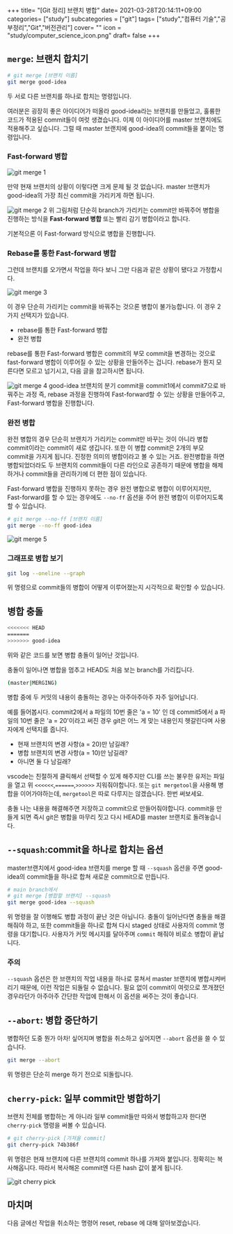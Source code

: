 +++
title= "[Git 정리] 브랜치 병합"
date= 2021-03-28T20:14:11+09:00
categories= ["study"]
subcategories = ["git"]
tags= ["study","컴퓨터 기술","공부정리","Git","버전관리"]
cover= ""
icon = "study/computer_science_icon.png"
draft= false
+++

## `merge`: 브랜치 합치기
```bash
# git merge [브랜치 이름]
git merge good-idea
```

두 서로 다른 브랜치를 하나로 합치는 명령입니다.

여러분은 굉장히 좋은 아이디어가 떠올라 good-idea라는 브랜치를 만들었고, 훌륭한 코드가 적용된 commit들이 여럿 생겼습니다. 이제 이 아이디어를 master 브랜치에도 적용해주고 싶습니다. 그럴 때 master 브랜치에 good-idea의 commit들을 붙이는 명령입니다.

### Fast-forward 병합

![git merge 1](../images/git-merge-1.png)

만약 현재 브랜치의 상황이 이렇다면 크게 문제 될 것 없습니다. master 브랜치가 good-idea의 가장 최신 commit을 가리키게 하면 됩니다.

![git merge 2](../images/git-merge-2.png)
위 그림처럼 단순히 branch가 가리키는 commit만 바꿔주어 병합을 진행하는 방식을 **Fast-forward 병합** 또는 빨리 감기 병합이라고 합니다.

기본적으론 이 Fast-forward 방식으로 병합을 진행합니다.
### Rebase를 통한 Fast-forward 병합
그런데 브랜치를 오가면서 작업을 하다 보니 그만 다음과 같은 상황이 됐다고 가정합시다.

![git merge 3](../images/git-merge-3.png)

이 경우 단순히 가리키는 commit을 바꿔주는 것으론 병합이 불가능합니다. 이 경우 2가지 선택지가 있습니다.

- rebase를 통한 Fast-forward 병합
- 완전 병합

rebase를 통한 Fast-forward 병합은 commit의 부모 commit을 변경하는 것으로 fast-forward 병합이 이루어질 수 있는 상황을 만들어주는 겁니다. rebase가 뭔지 모른다면 모르고 넘기시고, 다음 글을 참고하시면 됩니다.

![git merge 4](../images/git-merge-4.png)
good-idea 브랜치의 분기 commit을 commit1에서 commit7으로 바꿔주는 과정 즉, rebase 과정을 진행하여 Fast-forward할 수 있는 상황을 만들어주고, Fast-forward 병합을 진행합니다.

### 완전 병합


완전 병합의 경우 단순히 브랜치가 가리키는 commit만 바꾸는 것이 아니라 병합 commit이라는 commit이 새로 생깁니다. 또한 이 병합 commit은 2개의 부모 commit을 가지게 됩니다. 진정한 의미의 병합이라고 볼 수 있는 거죠. 완전병합을 하면 병합되었더라도 두 브랜치의 commit들이 다른 라인으로 공존하기 때문에 병합을 해제하거나 commit들을 관리하기에 더 편한 점이 있습니다.



Fast-forward 병합을 진행하지 못하는 경우 완전 병합으로 병합이 이루어지지만, Fast-forward를 할 수 있는 경우에도 `--no-ff` 옵션을 주어 완전 병합이 이루어지도록 할 수 있습니다.

```bash
# git merge --no-ff [브랜치 이름]
git merge --no-ff good-idea
```

![git merge 5](../images/git-merge-5.png)

### 그래프로 병합 보기
```bash
git log --oneline --graph
```

위 명령으로 commit들의 병합이 어떻게 이루어졌는지 시각적으로 확인할 수 있습니다.

## 병합 충돌
```bash
<<<<<<< HEAD
=======
>>>>>>> good-idea
```
위와 같은 코드를 보면 병합 충돌이 일어난 것입니다.

충돌이 일어나면 병합을 멈추고 HEAD도 처음 보는 branch를 가리킵니다.
```bash
(master|MERGING)
```

병합 중에 두 커밋의 내용이 충돌하는 경우는 아주아주아주 자주 일어납니다.

예를 들어봅시다. commit2에서 a 파일의 10번 줄은 'a = 10' 인 데 commit5에서 a 파일의 10번 줄은 'a = 20'이라고 써진 경우 git은 어느 게 맞는 내용인지 헷갈린다며 사용자에게 선택지를 줍니다.

- 현재 브랜치의 변경 사항(a = 20)만 남길래?
- 병합 브랜치의 변경 사항(a = 10)만 남길래?
- 아니면 둘 다 남길래?

vscode는 친절하게 클릭해서 선택할 수 있게 해주지만 CLI를 쓰는 불우한 유저는 파일을 열고 위 `<<<<<<`,`======`,`>>>>>>` 지워줘야합니다. 또는 `git mergetool`을 사용해 병합을 이어가야하는데, `mergetool`은 따로 다루지는 않겠습니다. 한번 써보세요.

충돌 나는 내용을 해결해주면 저장하고 commit으로 만들어줘야합니다. commit을 만들게 되면 즉시 git은 병합을 마무리 짓고 다시 HEAD를 master 브랜치로 돌려놓습니다.

## `--squash`:commit을 하나로 합치는 옵션
master브랜치에서 good-idea 브랜치를 merge 할 때 `--squash` 옵션을 주면 good-idea의 commit들을 하나로 합쳐 새로운 commit으로 만듭니다.

```bash
# main branch에서
# git merge [병합할 브랜치] --squash
git merge good-idea --squash
```
위 명령을 잘 이행해도 병합 과정이 끝난 것은 아닙니다. 충돌이 일어난다면 충돌을 해결해줘야 하고, 또한 commit들을 하나로 합쳐 다시 staged 상태로 사용자의 commit 명령을 대기합니다. 사용자가 커밋 메시지를 달아주며 `commit` 해줘야 비로소 병합이 끝납니다.

### 주의
`--squash` 옵션은 한 브랜치의 작업 내용을 하나로 뭉쳐서 master 브랜치에 병합시켜버리기 때문에, 이런 작업은 되돌릴 수 없습니다. 필요 없이 commit이 여럿으로 쪼개졌던 경우라던가
아주아주 간단한 작업에 한해서 이 옵션을 써주는 것이 좋습니다.

## `--abort`: 병합 중단하기
병합하던 도중 뭔가 아차! 싶어지며 병합을 취소하고 싶어지면 `--abort` 옵션을 쓸 수 있습니다.

```bash
git merge --abort
```
위 명령은 단순히 merge 하기 전으로 되돌립니다.

## `cherry-pick`: 일부 commit만 병합하기
브랜치 전체를 병합하는 게 아니라 일부 commit들만 따와서 병합하고자 한다면 `cherry-pick` 명령을 써볼 수 있습니다.

```bash
# git cherry-pick [가져올 commit]
git cherry-pick 74b386f
```

위 명령은 현재 브랜치에 다른 브랜치의 commit 하나를 가져와 붙입니다. 정확히는 복사해옵니다. 따라서 복사해온 commit엔 다른 hash 값이 붙게 됩니다.

![git cherry pick](../images/git-cherry-pick.png)

## 마치며

다음 글에선 작업을 취소하는 명령어 reset, rebase 에 대해 알아보겠습니다.